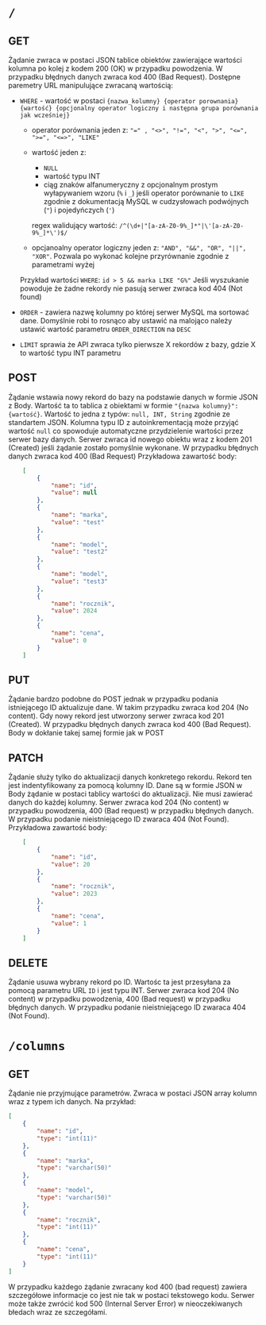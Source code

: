 # `/`

## GET

Żądanie zwraca w postaci JSON tablice obiektów zawierające wartości kolumna po kolej z kodem 200 (OK) w przypadku powodzenia. W przypadku błędnych danych zwraca kod 400 (Bad Request).
Dostępne paremetry URL manipulujące zwracaną wartością:

- `WHERE` - wartość w postaci `{nazwa_kolumny} {operator porownania} {wartość} {opcjonalny operator logiczny i następna grupa porównania jak wcześniej}`
    - operator porównania jeden z: `"=" , "<>", "!=", "<", ">", "<=", ">=", "<=>", "LIKE"`
    - wartość jeden z:
        - `NULL`
        - wartość typu INT
        - ciąg znaków alfanumeryczny z opcjonalnym prostym wyłapywaniem wzoru (`%` i `_`) jeśli operator porównanie to `LIKE` zgodnie z dokumentacją MySQL w cudzysłowach podwójnych (`"`) i pojedyńczych (`'`)
    
        regex walidujący wartość: `/^(\d+|"[a-zA-Z0-9%_]*"|\'[a-zA-Z0-9%_]*\')$/`

    - opcjanoalny operator logiczny jeden z: `"AND", "&&", "OR", "||", "XOR"`. Pozwala po wykonać kolejne przyrównanie zgodnie z parametrami wyżej

    Przykład wartości `WHERE`: `id > 5 && marka LIKE "G%"`
    Jeśli wyszukanie powoduje że żadne rekordy nie pasują serwer zwraca kod 404 (Not found)
- `ORDER` - zawiera nazwę kolumny po której serwer MySQL ma sortować dane. Domyślnie robi to rosnąco aby ustawić na malojąco należy ustawić wartość parametru `ORDER_DIRECTION` na `DESC`
- `LIMIT` sprawia że API zwraca tylko pierwsze X rekordów z bazy, gdzie X to wartość typu INT parametru


## POST
Żądanie wstawia nowy rekord do bazy na podstawie danych w formie JSON z Body. Wartość ta to tablica z obiektami w formie `"{nazwa kolumny}": {wartość}`. Wartość to jedna z typów: `null, INT, String` zgodnie ze standartem JSON. Kolumna typu ID z autoinkrementacją może przyjąć wartość `null` co spowoduje automatyczne przydzielenie wartości przez serwer bazy danych. Serwer zwraca id nowego obiektu wraz z kodem 201 (Created) jeśli żądanie zostało pomyślnie wykonane. W przypadku błędnych danych zwraca kod 400 (Bad Request)
Przykładowa zawartość body:
```JSON
    [
        {
            "name": "id",
            "value": null
        },
        {
            "name": "marka",
            "value": "test"
        },
        {
            "name": "model",
            "value": "test2"
        },
        {
            "name": "model",
            "value": "test3"
        },
        {
            "name": "rocznik",
            "value": 2024
        },
        {
            "name": "cena",
            "value": 0
        }
    ]
```

## PUT
Żądanie bardzo podobne do POST jednak w przypadku podania istniejącego ID aktualizuje dane. W takim przypadku zwraca kod 204 (No content). Gdy nowy rekord jest utworzony serwer zwraca kod 201 (Created). W przypadku błędnych danych zwraca kod 400 (Bad Request). Body w dokłanie takej samej formie jak w POST

## PATCH
Żądanie służy tylko do aktualizacji danych konkretego rekordu. Rekord ten jest indentyfikowany za pomocą kolumny ID. Dane są w formie JSON w Body żądanie w postaci tablicy wartości do aktualizacji. Nie musi zawierać danych do każdej kolumny. Serwer zwraca kod 204 (No content) w przypadku powodzenia, 400 (Bad request) w przypadku błędnych danych. W przypadku podanie nieistniejącego ID zwaraca 404 (Not Found). 
Przykładowa zawartość body:
```JSON
    [
        {
            "name": "id",
            "value": 20
        },
        {
            "name": "rocznik",
            "value": 2023
        },
        {
            "name": "cena",
            "value": 1
        }
    ]
```

## DELETE
Żądanie usuwa wybrany rekord po ID. Wartośc ta jest przesyłana za pomocą parametru URL `ID` i jest typu INT. Serwer zwraca kod 204 (No content) w przypadku powodzenia, 400 (Bad request) w przypadku błędnych danych. W przypadku podanie nieistniejącego ID zwaraca 404 (Not Found).

# `/columns`
## GET
Żądanie nie przyjmujące parametrów. Zwraca w postaci JSON array kolumn wraz z typem ich danych. Na przykład:
```JSON
[
    {
        "name": "id",
        "type": "int(11)"
    },
    {
        "name": "marka",
        "type": "varchar(50)"
    },
    {
        "name": "model",
        "type": "varchar(50)"
    },
    {
        "name": "rocznik",
        "type": "int(11)"
    },
    {
        "name": "cena",
        "type": "int(11)"
    }
]
```


W przypadku każdego żądanie zwracany kod 400 (bad request) zawiera szczegółowe informacje co jest nie tak w postaci tekstowego kodu. Serwer może także zwrócić kod 500 (Internal Server Error) w nieoczekiwanych błedach wraz ze szczegółami.